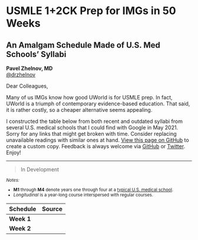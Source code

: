 # USMLE 1+2CK Prep for IMGs in 50 Weeks

## An Amalgam Schedule Made of U.S. Med Schools’ Syllabi

**Pavel Zhelnov, MD**
<br>
[@drzhelnov](https://twitter.com/drzhelnov) 

Dear Colleagues,

Many of us IMGs know how good UWorld is for USMLE prep. In fact, UWorld is a triumph of contemporary evidence-based education. That said, it is rather costly, so a cheaper alternative seems appealing.

I constructed the table below from both recent and outdated syllabi from several U.S. medical schools that I could find with Google in May 2021. Sorry for any links that might get broken with time. Consider replacing unavailable readings with similar ones at hand. [View this page on GitHub](https://github.com/drzhelnov/drzhelnov.github.io/blob/master/usmle.md) to create a custom copy. Feedback is always welcome via [GitHub](https://github.com/pvzhelnov) or [Twitter](https://twitter.com/drzhelnov). Enjoy!

-----

> In Development

<small>

_Notes:_

* **M1** through **M4** denote years one through four at a [typical U.S. medical school](https://lcme.org/publications/#Standards).
* _Longitudinal_ is a year-long course interspersed with regular courses.

</small>

| Schedule | Source |
|---|---|
| **Week 1** |  |
| **Week 2** |  |
